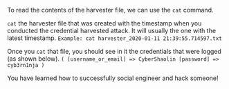 To read the contents of the harvester file, we can use the `cat` command.   

`cat` the harvester file that was created with the timestamp when you conducted the credential harvested attack. It will usually the one with the latest timestamp.
`Example: cat harvester_2020-01-11 21:39:55.714597.txt`

Once you `cat` that file, you should see in it the credentials that were logged (as shown below).
`(
    [username_or_email] => CyberShaolin
    [password] => cyb3rn1nja
)`  

You have learned how to successfully social engineer and hack someone!  
